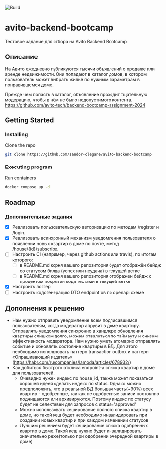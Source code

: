 ![Build](https://github.com/sandor-clegane/avito-backend-bootcamp/workflows/build.yml/badge.svg)

# avito-backend-bootcamp
Тестовое задание для отбора на Avito Backend Bootcamp

## Описание
На Авито ежедневно публикуются тысячи объявлений о продаже или аренде недвижимости. Они попадают в каталог домов, в котором пользователь может выбрать жильё по нужным параметрам в понравившемся доме. 

Прежде чем попасть в каталог, объявление проходит тщательную модерацию, чтобы в нём не было недопустимого контента. 
https://github.com/avito-tech/backend-bootcamp-assignment-2024

## Getting Started
### Installing
Clone the repo
```sh
git clone https://github.com/sandor-clegane/avito-backend-bootcamp
```

### Executing program
Run containers
```sh
docker compose up -d
```

## Roadmap
### Дополнительные задания
- [x] Реализовать пользовательскую авторизацию по методам /register и /login.
- [x] Реализовать асинхронный механизм уведомления пользователя о появлении новых квартир в доме по почте, метод /house/{id}/subscribe. 
- [ ] Настроить CI (например, через github actions или travis), по итогам которого:
    - [ ] в README.md корня вашего репозитория будет отображён бейдж со статусом билда (успех или неудача) в текущей ветке
    - [ ] в README.md корня вашего репозитория отображен бейдж с процентом покрытия кода тестами в текущей ветке
- [x] Настроить логгер
- [ ] Настроить кодогенерацию DTO endpoint'ов по openapi схеме

## Дополнения к решению

- Нам нужно отправить уведомление всем подписавшимся пользователям, когда модератор апрувит в доме квартиру.
    Отправлять уведомления синхронно в хандлере обновления квартиры слишком долго, можем отвалиться по таймауту и снизим эффективность модератора.
    Нам нужно уметь атомарно отправлять событие и обновлять состояние квартиры в БД. Для этого необходимо использовать паттерн
    transaction outbox и паттерн «Опрашивающий издатель» (https://habr.com/ru/companies/lamoda/articles/678932/)   
- Как добиться быстрого отклика endpoint-а списка квартир в доме для пользователей.
    - Очевидно нужен индекс по house_id, также может показаться хорошей идеей сделать индекс по status.
      Однако можно предположить, что в реальной БД большая часть(~90%) всех квартир - одобренные, так как
      не одобренные записи постоянно подчищаются или архивируются. Поэтому индекс по статусу будет 
      не селективен для запросов с status='approved'
    - Можно использовать кеширование полного списка квартир в доме, но такой кеш будет необходимо инвалидировать
      при создании новых квартир и при каждом изменении статусов
    - Лучшим решением будет кеширование списка одобренных квартир в доме. 
      Такой кеш нужно будет инвалидировать значительно реже(только при одобрении очередной квартиры в доме)
